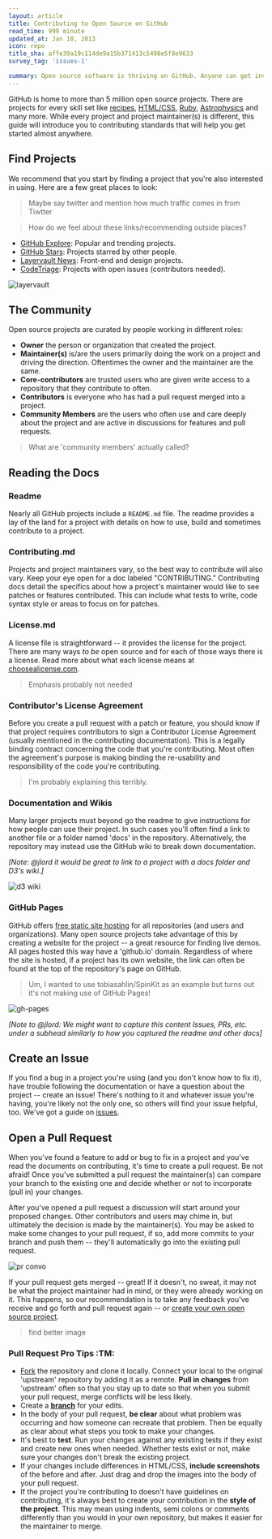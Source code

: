 ```yaml
---
layout: article
title: Contributing to Open Source on GitHub
read_time: 999 minute
updated_at: Jan 18, 2013
icon: repo
title_sha: affe39a19c114de9a15b371413c5498e5f8e9633
survey_tag: 'issues-1'

summary: Open source software is thriving on GitHub. Anyone can get involved and it's easy, too. This guide covers the basics about what to look for and what to do when contributing to open source projects
---
```


<a id="intro" title="Intro" class="toc-item"></a>

GitHub is home to more than 5 million open source projects. There are projects for every skill set like [recipes](https://github.com/sinker/tacofancy), [HTML/CSS](https://github.com/tobiasahlin/SpinKit), [Ruby](https://github.com/sferik/t), [Astrophysics]() and many more. While every project and project maintainer(s) is different, this guide will introduce you to contributing standards that will help you get started almost anywhere.

<a id="find" title="Find Projects" class="toc-item"></a>

## Find Projects

We recommend that you start by finding a project that you're also interested in using. Here are a few great places to look:

> Maybe say twitter and mention how much traffic comes in from Tiwtter

> How do we feel about these links/recommending outside places?

- [GitHub Explore](https://github.com/explore): Popular and trending projects.
- [GitHub Stars](https://github.com/stars?direction=desc&sort=created): Projects starred by other people.
- [Layervault News](http://news.layervault.com): Front-end and design projects.
- [CodeTriage](http://www.codetriage.com/): Projects with open issues (contributors needed).

![layervault](layervault.png)

<a id="readme" title="Readme and other Docs" class="toc-item"></a>

<a id="community" title="The Community" class="toc-item"></a>

## The Community

Open source projects are curated by people working in different roles:

- **Owner** the person or organization that created the project.
- **Maintainer(s)** is/are the users primarily doing the work on a project and driving the direction. Oftentimes the owner and the maintainer are the same.
- **Core-contributors** are trusted users who are given write access to a repository that they contribute to often.
- **Contributors** is everyone who has had a pull request merged into a project.
- **Community Members** are the users who often use and care deeply about the project and are active in discussions for features and pull requests.

> What are 'community members' actually called?

<a id="pr" title="Pull Request" class="toc-item"></a>

## Reading the Docs

### Readme

Nearly all GitHub projects include a `README.md` file. The readme provides a lay of the land for a project with details on how to use, build and sometimes contribute to a project. 

### Contributing.md

Projects and project maintainers vary, so the best way to contribute will also vary. Keep your eye open for a doc labeled "CONTRIBUTING." Contributing docs detail the specifics about how a project's maintainer would like to see patches or features contributed. This can include what tests to write, code syntax style or areas to focus on for patches.

### License.md

A license file is straightforward -- it provides the license for the project. There are many ways _to be_ open source and for each of those ways there is a license. Read more about what each license means at [choosealicense.com](http://www.choosealicense.com).

> Emphasis probably not needed

### Contributor's License Agreement

Before you create a pull request with a patch or feature, you should know if that project requires contributors to sign a Contributor License Agreement (usually mentioned in the contributing documentation). This is a legally binding contract concerning the code that you're contributing. Most often the agreement's purpose is making binding the re-usability and responsibility of the code you're contributing.

> I'm probably explaining this terribly.

### Documentation and Wikis

Many larger projects must beyond go the readme to give instructions for how people can use their project. In such cases you'll often find a link to another file or a folder named 'docs' in the repository. Alternatively, the repository may instead use the GitHub wiki to break down documentation.

_[Note: @jlord it would be great to link to a project with a docs folder and D3's wiki.]_

![d3 wiki](d3-wiki.png)

### GitHub Pages

GitHub offers [free static site hosting]() for all repositories (and users and organizations). Many open source projects take advantage of this by creating a website for the project -- a great resource for finding live demos. All pages hosted this way have a 'github.io' domain. Regardless of where the site is hosted, if a project has its own website, the link can often be found at the top of the repository's page on GitHub.

> Um, I wanted to use tobiasahlin/SpinKit as an example but turns out it's not making use of GitHub Pages!

![gh-pages](gh-pages.png)

<a id="issue" title="Create an Issue" class="toc-item"></a>

_[Note to @jlord: We might want to capture this content Issues, PRs, etc. under a subhead similarly to how you captured the readme and other docs]_


## Create an Issue

If you find a bug in a project you're using (and you don't know how to fix it), have trouble following the documentation or have a question about the project -- create an issue! There's nothing to it and whatever issue you're having, you're likely not the only one, so others will find your issue helpful, too. We've got a guide on [issues]().

<a id="cla" title="Contributor Licsence Agreement" class="toc-item"></a>

## Open a Pull Request

When you've found a feature to add or bug to fix in a project and you've read the documents on contributing, it's time to create a pull request. Be not afraid! Once you've submitted a pull request the maintainer(s) can compare your branch to the existing one and decide whether or not to incorporate (pull in) your changes.

After you've opened a pull request a discussion will start around your proposed changes. Other contributors and users may chime in, but ultimately the decision is made by the maintainer(s). You may be asked to make some changes to your pull request, if so, add more commits to your branch and push them -- they'll automatically go into the existing pull request.

![pr convo](convo.png)

If your pull request gets merged -- great! If it doesn't, no sweat, it may not be what the project maintainer had in mind, or they were already working on it. This happens, so our recommendation is to take any feedback you've receive and go forth and pull request again -- or [create your own open source project](theotherguide).

> find better image

### Pull Request Pro Tips :TM:

- [Fork](http://guides.github.com/overviews/forking/) the repository and clone it locally. Connect your local to the original 'upstream' repository by adding it as a remote. **Pull in changes** from 'upstream' often so that you stay up to date so that when you submit your pull request, merge conflicts will be less likely.
- Create a [**branch**](http://guides.github.com/overviews/flow/) for your edits.
- In the body of your pull request, **be clear** about what problem was occurring and how someone can recreate that problem. Then be equally as clear about what steps you took to make your changes.
- It's best to **test**. Run your changes against any existing tests if they exist and create new ones when needed. Whether tests exist or not, make sure your changes don't break the existing project.
- If your changes include differences in HTML/CSS, **include screenshots** of the before and after. Just drag and drop the images into the body of your pull request.
- If the project you're contributing to doesn't have guidelines on contributing, it's always best to create your contribution in the **style of the project**. This may mean using indents, semi colons or comments differently than you would in your own repository, but makes it easier for the maintainer to merge.
